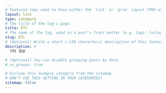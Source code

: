 ```yaml
---
# Featured tags need to have either the `list` or `grid` layout (PRO only).
layout: list
type: category
# The title of the tag's page.
title: ETC
# The name of the tag, used in a post's front matter (e.g. tags: [<slug>]).
slug: ETC
# (Optional) Write a short (~150 characters) description of this featured tag.
description: >
  기타 정보

# (Optional) You can disable grouping posts by date.
# no_groups: true

# Exclude this example category from the sitemap.
# DON'T USE THIS SETTING IN YOUR CATEGORIES!
sitemap: false
---
```


